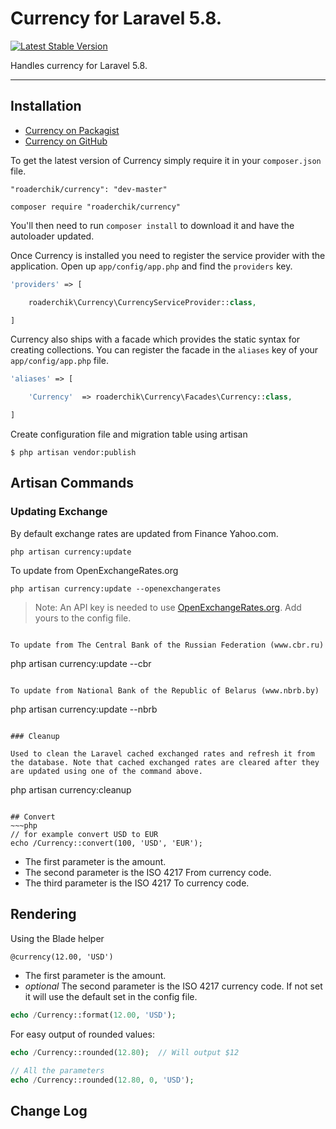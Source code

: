 # Currency for Laravel 5.8.

[![Latest Stable Version](https://poser.pugx.org/roaderchik/currency/v/stable)](https://packagist.org/packages/roaderchik/currency)

Handles currency for Laravel 5.8.

----------

## Installation

- [Currency on Packagist](https://packagist.org/packages/roaderchik/currency)
- [Currency on GitHub](https://github.com/roaderchik/currency)

To get the latest version of Currency simply require it in your `composer.json` file.

~~~
"roaderchik/currency": "dev-master"
~~~
~~~
composer require "roaderchik/currency"
~~~
You'll then need to run `composer install` to download it and have the autoloader updated.

Once Currency is installed you need to register the service provider with the application. Open up `app/config/app.php` and find the `providers` key.

~~~php
'providers' => [

    roaderchik\Currency\CurrencyServiceProvider::class,

]
~~~

Currency also ships with a facade which provides the static syntax for creating collections. You can register the facade in the `aliases` key of your `app/config/app.php` file.

~~~php
'aliases' => [

    'Currency'  => roaderchik\Currency\Facades\Currency::class,

]
~~~

Create configuration file and migration table using artisan

~~~
$ php artisan vendor:publish
~~~

## Artisan Commands

### Updating Exchange

By default exchange rates are updated from Finance Yahoo.com.

~~~
php artisan currency:update
~~~

To update from OpenExchangeRates.org
~~~
php artisan currency:update --openexchangerates
~~~
> Note: An API key is needed to use [OpenExchangeRates.org](http://OpenExchangeRates.org). Add yours to the config file.
~~~

To update from The Central Bank of the Russian Federation (www.cbr.ru)
~~~
php artisan currency:update --cbr
~~~

To update from National Bank of the Republic of Belarus (www.nbrb.by)
~~~
php artisan currency:update --nbrb
~~~

### Cleanup

Used to clean the Laravel cached exchanged rates and refresh it from the database. Note that cached exchanged rates are cleared after they are updated using one of the command above.

~~~
php artisan currency:cleanup
~~~

## Convert
~~~php
// for example convert USD to EUR
echo /Currency::convert(100, 'USD', 'EUR');
~~~

- The first parameter is the amount.
- The second parameter is the ISO 4217 From currency code.
- The third parameter is the ISO 4217 To currency code.

## Rendering

Using the Blade helper

~~~html
@currency(12.00, 'USD')
~~~

- The first parameter is the amount.
- *optional* The second parameter is the ISO 4217 currency code. If not set it will use the default set in the config file.

~~~php
echo /Currency::format(12.00, 'USD');
~~~

For easy output of rounded values:

~~~php
echo /Currency::rounded(12.80);  // Will output $12

// All the parameters
echo /Currency::rounded(12.80, 0, 'USD');
~~~

## Change Log
